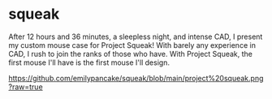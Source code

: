 # squeak
After 12 hours and 36 minutes, a sleepless night, and intense CAD, I present my custom mouse case for Project Squeak! With barely any experience in CAD, I rush to join the ranks of those who have. With Project Squeak, the first mouse I'll have is the first mouse I'll design.

https://github.com/emilypancake/squeak/blob/main/project%20squeak.png?raw=true 
